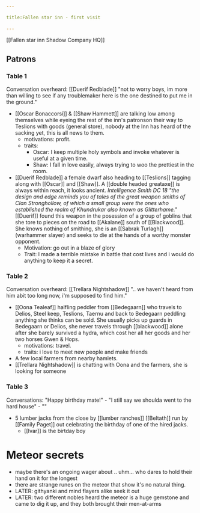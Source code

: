 --- 
title:Fallen star inn - first visit 
---
[[Fallen star inn Shadow Company HQ]]

## Patrons
### Table 1
Conversation overheard: [[Duerif Redblade]] "not to worry boys, im more than willing to see if any troublemaker here is the one destined to put me in the ground."
- [[Oscar Bonaccorsi]] & [[Shaw Hammett]] are talking low among themselves while eyeing the rest of the inn's patronson their way to Teslions with goods (general store), nobody at the Inn has heard of the sacking yet, this is all news to them. 
	- motivations: profit.
	- traits: 
		- Oscar: I keep multiple holy symbols and invoke whatever is useful at a given time.
		- Shaw: I fall in love easily, always trying to woo the prettiest in the room.
- [[Duerif Redblade]] a female dwarf also heading to [[Teslions]] tagging along with [[Oscar]] and [[Shaw]]. A [[double headed greataxe]] is always within reach, it looks ancient. *Intelligence Smith DC 18 "the design and edge reminds you of tales of the great weapon smiths of Clan Stronghollow, of which a small group were the ones who established the realm of Khundrukar also known as Glitterhame."* [[Duerif]] found this weapon in the posession of a group of goblins that she tore to pieces on the road to [[Akalane]] south of [[Blackwood]]. She knows nothing of smithing, she is an [[Sabrak Turlagh]] (warhammer slayer) and seeks to die at the hands of a worthy monster opponent.
	- Motivation: go out in a blaze of glory
	- Trait: I made a terrible mistake in battle that cost lives and i would do anything to keep it a secret.

### Table 2
Conversation overheard: [[Trellara Nightshadow]] ".. we haven't heard from him abit too long now, i'm supposed to find him."
- [[Oona Tealeaf]] halfling peddler from [[Bedegaarn]] who travels to Delios, Steel keep, Teslions, Taernu and back to Bedegaarn peddling anything she thinks can be sold. She usually picks up guards in Bedegaarn or Delios, she never travels through [[blackwood]] alone after she barely survived a hydra, which cost her all her goods and her two horses Gwen & Hops. 
	- motivations: travel.
	- traits: i love to meet new people and make friends
- A few local farmers from nearby hamlets.
- [[Trellara Nightshadow]] is chatting with Oona and the farmers, she is looking for someone 

### Table 3
Conversations: "Happy birthday mate!" - "I still say we shoulda went to the hard house" - ""
- 5 lumber jacks from the close by [[lumber ranches]] [[Beltath]] run by [[Family Paget]] out celebrating the birthday of one of the hired jacks.
	- [[Ivar]] is the birtday boy

# Meteor secrets
- maybe there's an ongoing wager about .. uhm... who dares to hold their hand on it for the longest
- there are strange runes on the meteor that show it's no natural thing.
- LATER: githyanki and mind flayers alike seek it out 
- LATER: two different nobles heard the meteor is a huge gemstone and came to dig it up, and they both brought their men-at-arms



